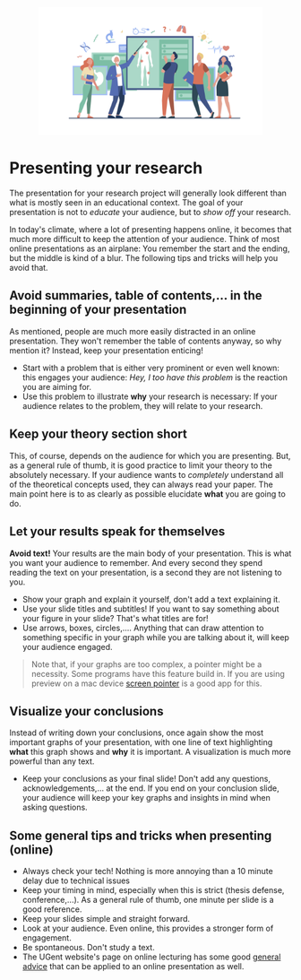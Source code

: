 <p align="center">
<img src="../../media/presentation.png" width="400">
</p>

# Presenting your research

The presentation for your research project will generally look different than what is mostly seen in an educational context. The goal of your presentation is not to *educate* your audience, but to *show off* your research.

In today's climate, where a lot of presenting happens online, it becomes that much more difficult to keep the attention of your audience. Think of most online presentations as an airplane: You remember the start and the ending, but the middle is kind of a blur. The following tips and tricks will help you avoid that.

## Avoid summaries, table of contents,... in the beginning of your presentation

As mentioned, people are much more easily distracted in an online presentation. They won't remember the table of contents anyway, so why mention it? Instead, keep your presentation enticing!

- Start with a problem that is either very prominent or even well known: this engages your audience: *Hey, I too have this problem* is the reaction you are aiming for.
- Use this problem to illustrate **why** your research is necessary: If your audience relates to the problem, they will relate to your research.

## Keep your theory section short

This, of course, depends on the audience for which you are presenting. But, as a general rule of thumb, it is good practice to limit your theory to the absolutely necessary. If your audience wants to *completely* understand all of the theoretical concepts used, they can always read your paper. The main point here is to as clearly as possible elucidate **what** you are going to do.

## Let your results speak for themselves

**Avoid text!** Your results are the main body of your presentation. This is what you want your audience to remember. And every second they spend reading the text on your presentation, is a second they are not listening to you. 

- Show your graph and explain it yourself, don't add a text explaining it.
- Use your slide titles and subtitles! If you want to say something about your figure in your slide? That's what titles are for!
- Use arrows, boxes, circles,.... Anything that can draw attention to something specific in your graph while you are talking about it, will keep your audience engaged.

> Note that, if your graphs are too complex, a pointer might be a necessity. Some programs have this feature build in. If you are using preview on a mac device [screen pointer](https://kyome.io/screen_pointer/index.html?lang=en) is a good app for this.

## Visualize your conclusions

Instead of writing down your conclusions, once again show the most important graphs of your presentation, with one line of text highlighting **what** this graph shows and **why** it is important. A visualization is much more powerful than any text.

- Keep your conclusions as your final slide! Don't add any questions, acknowledgements,... at the end. If you end on your conclusion slide, your audience will keep your key graphs and insights in mind when asking questions.

## Some general tips and tricks when presenting (online)

- Always check your tech! Nothing is more annoying than a 10 minute delay due to technical issues
- Keep your timing in mind, especially when this is strict (thesis defense, conference,...). As a general rule of thumb, one minute per slide is a good reference. 
- Keep your slides simple and straight forward.
- Look at your audience. Even online, this provides a stronger form of engagement.
- Be spontaneous. Don't study a text. 
- The UGent website's page on online lecturing has some good [general advice](https://onderwijstips.ugent.be/en/tips/online-hoorcollege-tips-voor-een-interactieve-les/) that can be applied to an online presentation as well.